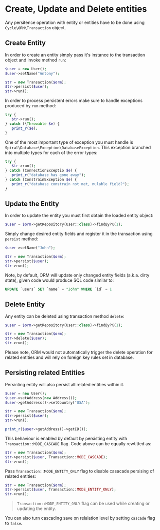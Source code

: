 # Create, Update and Delete entities
Any persitence operation with entity or entities have to be done using `Cycle\ORM\Transaction` object.

## Create Entity
In order to create an entity simply pass it's instance to the transaction object and invoke method `run`:

```php
$user = new User();
$user->setName("Antony");

$tr = new Transaction($orm);
$tr->persist($user);
$tr->run();
```

In order to process persistent errors make sure to handle exceptions produced by `run` method:

```php
try {
   $tr->run();
} catch (\Throwable $e) {
   print_r($e);
}
```

One of the most important type of exception you must handle is `Spiral\Database\Exception\DatabaseException`. This exception branched
into multiple types for each of the error types:

```php
try {
   $tr->run();
} catch (ConnectionExceptio $e) {
   print_r("database has gone away");
} catch (ConstrainException $e) {
   print_r("database constrain not met, nulable field?");
}
```

## Update the Entity
In order to update the entity you must first obtain the loaded entity object:

```php
$user = $orm->getRepository(User::class)->findByPK(1);
```

Simply change desired entity fields and register it in the transaction using `persist` method:

```php
$user->setName("John");

$tr = new Transaction($orm);
$tr->persist($user);
$tr->run();
```

Note, by default, ORM will update only changed entity fields (a.k.a. dirty state), given code would produce
SQL code similar to:

```sql
UPDATE `users` SET `name` = "John" WHERE `id` = 1 
```

## Delete Entity
Any entity can be deleted using transaction method `delete`:

```php
$user = $orm->getRepository(User::class)->findByPK(1);

$tr = new Transaction($orm);
$tr->delete($user);
$tr->run();
```

Please note, ORM would not automatically trigger the delete operation for related entities and will rely 
on foreign key rules set in database.

## Persisting related Entities
Persinting entity will also persist all related entities within it.
 
```php
$user = new User();
$user->setAddress(new Address());
$user->getAddress()->setCountry("USA");

$tr = new Transaction($orm);
$tr->persist($user);
$tr->run();

print_r($user->getAddress()->getID());
```

This behaviour is enabled by default by persisting entity with `Transaction::MODE_CASCADE` flag.
Code above can be equally rewtitted as:

```php
$tr = new Transaction($orm);
$tr->persist($user, Transaction::MODE_CASCADE);
$tr->run();
```

Pass `Transaction::MODE_ENTITY_ONLY` flag to disable casacade persising of related entities:

```php
$tr = new Transaction($orm);
$tr->persist($user, Transaction::MODE_ENTITY_ONLY);
$tr->run();
```

> `Transaction::MODE_ENTITY_ONLY` flag can be used while creating or updating the entity.

You can also turn cascading save on relalation level by setting `cascade` flag to `false`.
